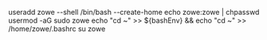 useradd zowe --shell /bin/bash --create-home
echo zowe:zowe | chpasswd
usermod -aG sudo zowe
echo "cd ~" >> ${bashEnv} && echo "cd ~" >> /home/zowe/.bashrc
su zowe
